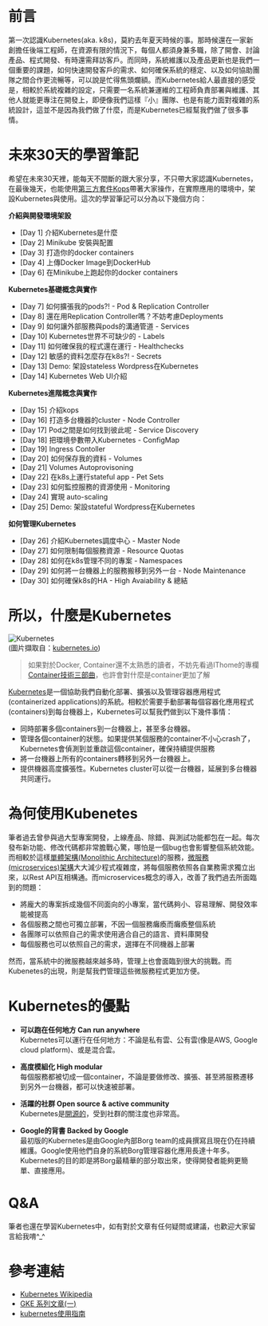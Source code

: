 # 前言

第一次認識Kubernetes(aka. k8s)，莫約去年夏天時候的事。那時候還在一家新創擔任後端工程師，在資源有限的情況下，每個人都須身兼多職，除了開會、討論產品、程式開發、有時還需拜訪客戶。而同時，系統維護以及產品更新也是我們一個重要的課題，如何快速開發客戶的需求、如何確保系統的穩定、以及如何協助團隊之間合作更流暢等，可以說是忙得焦頭爛額。而Kubernetes給人最直接的感受是，相較於系統複雜的設定，只需要一名系統兼運維的工程師負責部署與維護、其他人就能更專注在開發上，即便像我們這樣『小』團隊、也是有能力面對複雜的系統設計，這並不是因為我們做了什麼，而是Kubernetes已經幫我們做了很多事情。


# 未來30天的學習筆記
希望在未來30天裡，能每天不間斷的跟大家分享，不只帶大家認識Kubernetes，在最後幾天，也能使用[第三方套件Kops](https://github.com/kubernetes/kops)帶著大家操作，在實際應用的環境中，架設Kubernetes與使用。這次的學習筆記可以分為以下幾個方向：


**介紹與開發環境架設**

 - [Day 1] 介紹Kubernetes是什麼
 - [Day 2] Minikube 安裝與配置
 - [Day 3] 打造你的docker containers
 - [Day 4] 上傳Docker Image到DockerHub
 - [Day 6] 在Minikube上跑起你的docker containers

**Kubernetes基礎概念與實作**

 - [Day 7] 如何擴張我的pods?! - Pod & Replication Controller
 - [Day 8] 還在用Replication Controller嗎？不妨考慮Deployments
 - [Day 9] 如何讓外部服務與pods的溝通管道 - Services
 - [Day 10] Kubernetes世界不可缺少的 - Labels
 - [Day 11] 如何確保我的程式還在運行 - Healthchecks
 - [Day 12] 敏感的資料怎麼存在k8s?! - Secrets
 - [Day 13] Demo: 架設stateless Wordpress在Kubernetes
 - [Day 14] Kubernetes Web UI介紹

**Kubernetes進階概念與實作**

 - [Day 15] 介紹kops
 - [Day 16] 打造多台機器的cluster - Node Controller
 - [Day 17] Pod之間是如何找到彼此呢 - Service Discovery
 - [Day 18] 把環境參數帶入Kubernetes - ConfigMap
 - [Day 19] Ingress Contoller
 - [Day 20] 如何保存我的資料 - Volumes
 - [Day 21] Volumes Autoprovisoning
 - [Day 22] 在k8s上運行stateful app - Pet Sets
 - [Day 23] 如何監控服務的資源使用 - Monitoring
 - [Day 24] 實現 auto-scaling
 - [Day 25] Demo: 架設stateful Wordpress在Kubernetes


**如何管理Kubernetes**

 - [Day 26] 介紹Kubernetes調度中心 - Master Node
 - [Day 27] 如何限制每個服務資源 - Resource Quotas
 - [Day 28] 如何在k8s管理不同的專案 - Namespaces
 - [Day 29] 如何將一台機器上的服務搬移到另外一台 - Node Maintenance
 - [Day 30] 如何確保k8s的HA - High Avaiability & 總結



# 所以，什麼是Kubernetes

![Kubernetes](https://kubernetes.io/images/favicon.png)  
(圖片擷取自：[kubernetes.io](https://kubernetes.io/images/favicon.png))



> 如果對於Docker, Container還不太熟悉的讀者，不妨先看過IThome的專欄 [Container技術三部曲](https://www.ithome.com.tw/article/91838)，也許會對什麼是container更加了解

[Kubernetes](https://kubernetes.io/)是一個協助我們自動化部署、擴張以及管理容器應用程式(containerized applications)的系統。相較於需要手動部署每個容器化應用程式(containers)到每台機器上，Kubernetes可以幫我們做到以下幾件事情：  

 - 同時部署多個containers到一台機器上，甚至多台機器。  
 - 管理各個container的狀態。如果提供某個服務的container不小心crash了，Kubernetes會偵測到並重啟這個container，確保持續提供服務  
 - 將一台機器上所有的containers轉移到另外一台機器上。  
 - 提供機器高度擴張性。Kubernetes cluster可以從一台機器，延展到多台機器共同運行。    


# 為何使用Kubenetes
筆者過去曾參與過大型專案開發，上線產品、除錯、與測試功能都包在一起。每次發布新功能、修改代碼都非常膽戰心驚，哪怕是一個bug也會影響整個系統效能。而相較於這樣[單體架構(Monolithic Architecture)](https://www.nginx.com/blog/refactoring-a-monolith-into-microservices/)的服務，[微服務(microservices)架構](https://www.nginx.com/blog/introduction-to-microservices/)大大減少程式複雜度，將每個服務依照各自業務需求獨立出來，以Rest API互相構通。而microservices概念的導入，改善了我們過去所面臨到的問題：

 - 將龐大的專案拆成幾個不同面向的小專案，當代碼夠小、容易理解、開發效率能被提高
 - 各個服務之間也可獨立部署，不因一個服務癱瘓而癱瘓整個系統
 - 各團隊可以依照自己的需求使用適合自己的語言、資料庫開發
 - 每個服務也可以依照自己的需求，選擇在不同機器上部署

然而，當系統中的微服務越來越多時，管理上也會面臨到很大的挑戰。而Kubenetes的出現，則是幫我們管理這些微服務程式更加方便。


# Kubernetes的優點
 - **可以跑在任何地方 Can run anywhere**   
	Kubernetes可以運行在任何地方：不論是私有雲、公有雲(像是AWS, Google cloud platform)、或是混合雲。

 - **高度模組化 High modular**  
   每個服務都被切成一個container，不論是要做修改、擴張、甚至將服務遷移到另外一台機器，都可以快速被部署。

 - **活躍的社群 Open source & active community**   
   Kubernetes是[開源的](https://github.com/kubernetes/kubernetes)，受到社群的關注度也非常高。

 - **Google的背書 Backed by Google**  
   最初版的Kubernetes是由Google內部Borg team的成員撰寫且現在仍在持續維護。Google使用他們自身的系統Borg管理容器化應用長達十年多。Kubernetes的目的即是將Borg最精華的部分取出來，使得開發者能夠更簡單、直接應用。



# Q&A
筆者也還在學習Kubernetes中，如有對於文章有任何疑問或建議，也歡迎大家留言給我唷^_^


# 參考連結
 - [Kubernetes Wikipedia](https://zh.wikipedia.org/wiki/Kubernetes)
 - [GKE 系列文章(一)](https://blog.gcp.expert/kubernetes-gke-introduction/)
 - [kubernetes使用指南](http://www.books.com.tw/products/0010724009)
